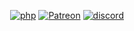 <p align="center">
<a href='https://flow5.net' target="_blank"><img alt='php' src='https://img.shields.io/badge/FLOW5_WEBSITE-100000?style=for-the-badge&logo=php&logoColor=white&labelColor=2200FF&color=2200FF'/></a> <a href='https://patreon.com/flow5' target="_blank"><img alt='Patreon' src='https://img.shields.io/badge/Support_us on Patreon-100000?style=for-the-badge&logo=Patreon&logoColor=white&labelColor=F96854&color=F96854'/></a> <a href='https://flow5.net/discord' target="_blank"><img alt='discord' src='https://img.shields.io/badge/FLOW5_DISCORD-100000?style=for-the-badge&logo=discord&logoColor=white&labelColor=7289da&color=7289da'/></a></p>
